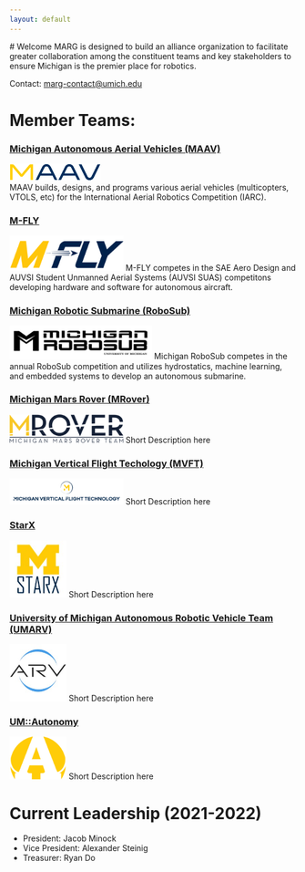 ```yaml
---
layout: default
---
```

<link rel="shortcut icon" type="image/png" href="/favicon.png">
# Welcome
MARG is designed to build an alliance organization to facilitate greater collaboration among the constituent teams and key stakeholders to ensure Michigan is the premier place for robotics.

Contact: [marg-contact@umich.edu](mailto:marg-contact@umich.edu)
# Member Teams:
### [Michigan Autonomous Aerial Vehicles (MAAV)](http://www.maavumich.org/)
![maav-logo](/assets/imgs/maav-logo.png)    
MAAV builds, designs, and programs various aerial vehicles (multicopters, VTOLS, etc) for the International Aerial Robotics Competition (IARC).
### [M-FLY](http://mfly.engin.umich.edu/)
<img src="/assets/imgs/mfly-logo.png" alt="mfly-logo" width="200"/>    
M-FLY competes in the SAE Aero Design and AUVSI Student Unmanned Aerial Systems (AUVSI SUAS) competitons developing hardware and software for autonomous aircraft.

### [Michigan Robotic Submarine (RoboSub)](https://michiganrobosub.com)
<img src="/assets/imgs/rsub-logo-2.png" alt="rsub-logo" width="250"/>     
Michigan RoboSub competes in the annual RoboSub competition and utilizes hydrostatics, machine learning, and embedded systems to develop an autonomous submarine. 

### [Michigan Mars Rover (MRover)](https://mrover.org/)
<img src="/assets/imgs/mrover-logo.png" alt="mrover-logo" width="200"/>  
Short Description here

### [Michigan Vertical Flight Techology (MVFT)](https://www.mvft.info/)
<img src="/assets/imgs/mvft-logo.jpg" alt="mvft-logo" width="200"/>  
Short Description here

### [StarX](https://starx.engin.umich.edu/)
<img src="/assets/imgs/starx-logo.jpg" alt="starx-logo" width="100"/>   
Short Description here

### [University of Michigan Autonomous Robotic Vehicle Team (UMARV)](https://maizepages.umich.edu/organization/arv)
<img src="/assets/imgs/arv-logo.jpg" alt="umarv-logo" width="100"/>    
Short Description here

### [UM::Autonomy](https://umautonomy.com/)
<img src="/assets/imgs/uma-logo.png" alt="uma-logo" width="100"/>    
Short Description here

# Current Leadership (2021-2022)
* President: Jacob Minock
* Vice President: Alexander Steinig
* Treasurer: Ryan Do